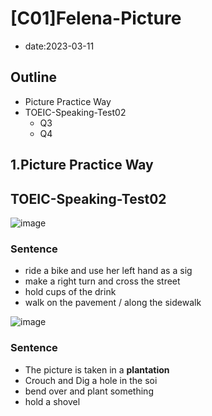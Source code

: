 # [C01]Felena-Picture

* date:2023-03-11

## Outline

- Picture Practice Way
- TOEIC-Speaking-Test02
    - Q3
    - Q4

## 1.Picture Practice Way


## TOEIC-Speaking-Test02

![image](https://user-images.githubusercontent.com/16321107/224450108-0aae8d81-7720-4898-bce5-887208ee29d6.png)

### Sentence

- ride a bike and use her left hand as a sig
- make a right turn and cross the street
- hold cups of the drink
- walk on the pavement / along the sidewalk

![image](https://user-images.githubusercontent.com/16321107/224450014-f12d7a50-cf60-4a1b-97dd-77a451dd5fff.png)
### Sentence

- The picture is taken in a **plantation**
- Crouch and Dig a hole in the soi
- bend over and plant something
- hold a shovel
